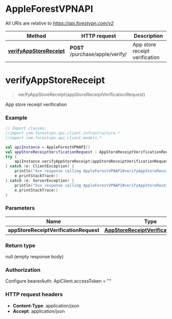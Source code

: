 # AppleForestVPNAPI

All URIs are relative to *https://api.forestvpn.com/v2*

Method | HTTP request | Description
------------- | ------------- | -------------
[**verifyAppStoreReceipt**](AppleForestVPNAPI.md#verifyAppStoreReceipt) | **POST** /purchase/apple/verify/ | App store receipt verification


<a name="verifyAppStoreReceipt"></a>
# **verifyAppStoreReceipt**
> verifyAppStoreReceipt(appStoreReceiptVerificationRequest)

App store receipt verification

### Example
```kotlin
// Import classes:
//import com.forestvpn.api.client.infrastructure.*
//import com.forestvpn.api.client.models.*

val apiInstance = AppleForestVPNAPI()
val appStoreReceiptVerificationRequest : AppStoreReceiptVerificationRequest =  // AppStoreReceiptVerificationRequest | 
try {
    apiInstance.verifyAppStoreReceipt(appStoreReceiptVerificationRequest)
} catch (e: ClientException) {
    println("4xx response calling AppleForestVPNAPI#verifyAppStoreReceipt")
    e.printStackTrace()
} catch (e: ServerException) {
    println("5xx response calling AppleForestVPNAPI#verifyAppStoreReceipt")
    e.printStackTrace()
}
```

### Parameters

Name | Type | Description  | Notes
------------- | ------------- | ------------- | -------------
 **appStoreReceiptVerificationRequest** | [**AppStoreReceiptVerificationRequest**](AppStoreReceiptVerificationRequest.md)|  |

### Return type

null (empty response body)

### Authorization


Configure bearerAuth:
    ApiClient.accessToken = ""

### HTTP request headers

 - **Content-Type**: application/json
 - **Accept**: application/json

